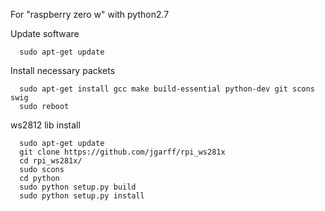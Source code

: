 For "raspberry zero w" with python2.7

Update software

      sudo apt-get update
      
Install necessary packets

      sudo apt-get install gcc make build-essential python-dev git scons swig
      sudo reboot

ws2812 lib install

      sudo apt-get update
      git clone https://github.com/jgarff/rpi_ws281x
      cd rpi_ws281x/
      sudo scons
      cd python
      sudo python setup.py build
      sudo python setup.py install
